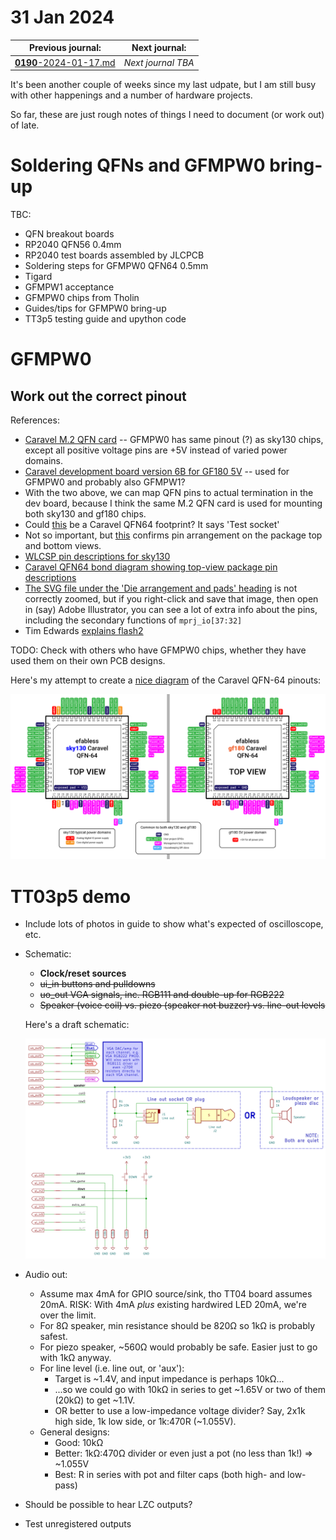 # 31 Jan 2024

| Previous journal: | Next journal: |
|-|-|
| [**0190**-2024-01-17.md](./0190-2024-01-17.md) | *Next journal TBA* |

It's been another couple of weeks since my last udpate, but I am still busy with other happenings and a number of hardware projects.

So far, these are just rough notes of things I need to document (or work out) of late.


# Soldering QFNs and GFMPW0 bring-up

TBC:
*   QFN breakout boards
*   RP2040 QFN56 0.4mm
*   RP2040 test boards assembled by JLCPCB
*   Soldering steps for GFMPW0 QFN64 0.5mm
*   Tigard
*   GFMPW1 acceptance
*   GFMPW0 chips from Tholin
*   Guides/tips for GFMPW0 bring-up
*   TT3p5 testing guide and upython code


# GFMPW0

## Work out the correct pinout

References:
*   [Caravel M.2 QFN card](https://github.com/efabless/caravel_board/blob/main/hardware/breakout/caravel-M.2-card-QFN/caravel-M.2-card-QFN.pdf) -- GFMPW0 has same pinout (?) as sky130 chips, except all positive voltage pins are +5V instead of varied power domains.
*   [Caravel development board version 6B for GF180 5V](https://github.com/efabless/caravel_board/tree/main/hardware/development/caravel-dev-gf180-v6-M.2) -- used for GFMPW0 and probably also GFMPW1?
*   With the two above, we can map QFN pins to actual termination in the dev board, because I think the same M.2 QFN card is used for mounting both sky130 and gf180 chips.
*   Could [this](https://github.com/efabless/caravel_board/blob/main/hardware/footprints/Caravel_Board.pretty/QFN64_(9x9)_0.5_CL_Test_Socket.kicad_mod) be a Caravel QFN64 footprint? It says 'Test socket'
*   Not so important, but [this](https://github.com/efabless/caravel_board/blob/main/docs/64L-QFN-9X9-50P-MOD.pdf) confirms pin arrangement on the package top and bottom views.
*   [WLCSP pin descriptions for sky130](https://github.com/efabless/caravel_board/blob/main/docs/caravel_datasheet.pdf)
*   [Caravel QFN64 bond diagram showing top-view package pin descriptions](https://github.com/efabless/caravel_board/blob/main/docs/caravel_qfn_bond.pdf)
*   [The SVG file under the 'Die arrangement and pads' heading](https://caravel-harness.readthedocs.io/en/latest/supplementary-figures.html#die-arrangement-and-pads) is not correctly zoomed, but if you right-click and save that image, then open in (say) Adobe Illustrator, you can see a lot of extra info about the pins, including the secondary functions of `mprj_io[37:32]`
*   Tim Edwards [explains flash2](https://open-source-silicon.slack.com/archives/C022XAPHD9C/p1673283268113019?thread_ts=1673257042.880519&cid=C022XAPHD9C)

TODO: Check with others who have GFMPW0 chips, whether they have used them on their own PCB designs.

Here's my attempt to create a [nice diagram](./files/0191/caravel-qfn-pinouts.ai) of the Caravel QFN-64 pinouts:

![Caravel QFN-64 chip footprint and pinouts for sky130 and gf180 (GFMPW0 and GFMPW1)](./i/0191-caravel-qfn-pinouts.png)



# TT03p5 demo

*   Include lots of photos in guide to show what's expected of oscilloscope, etc.

*   Schematic:
    *   **Clock/reset sources**
    *   ~~ui_in buttons and pulldowns~~
    *   ~~uo_out VGA signals, inc. RGB111 and double-up for RGB222~~
    *   ~~Speaker (voice coil) vs. piezo (speaker not buzzer) vs. line-out levels~~

    Here's a draft schematic:

    ![TT03p5 solo_squash external hardware hookup schematic, for demo](./i/0191-solo-squash-demo-hookup.png)

*   Audio out:
    *   Assume max 4mA for GPIO source/sink, tho TT04 board assumes 20mA. RISK: With 4mA *plus* existing hardwired LED 20mA, we're over the limit.
    *   For 8&ohm; speaker, min resistance should be 820&ohm; so 1k&ohm; is probably safest.
    *   For piezo speaker, ~560&ohm; would probably be safe. Easier just to go with 1k&ohm; anyway.
    *   For line level (i.e. line out, or 'aux'):
        *   Target is ~1.4V, and input impedance is perhaps 10k&ohm;...
        *   ...so we could go with 10k&ohm; in series to get ~1.65V or two of them (20k&ohm;) to get ~1.1V.
        *   OR better to use a low-impedance voltage divider? Say, 2x1k high side, 1k low side, or 1k:470R (~1.055V).
    *   General designs:
        *   Good: 10k&ohm;
        *   Better: 1k&ohm;:470&ohm; divider or even just a pot (no less than 1k!) => ~1.055V
        *   Best: R in series with pot and filter caps (both high- and low-pass)

*   Should be possible to hear LZC outputs?

*   Test unregistered outputs
